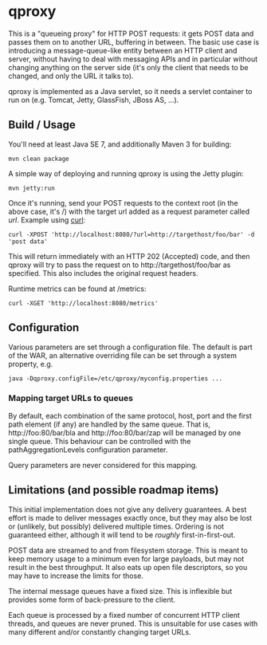 qproxy
======

This is a "queueing proxy" for HTTP POST requests: it gets POST data and passes them on to another URL, buffering in between. The basic use case is introducing a message-queue-like entity between an HTTP client and server, without having to deal with messaging APIs and in particular without changing anything on the server side (it's only the client that needs to be changed, and only the URL it talks to).

qproxy is implemented as a Java servlet, so it needs a servlet container to run on (e.g. Tomcat, Jetty, GlassFish, JBoss AS, ...).


Build / Usage
-------------

You'll need at least Java SE 7, and additionally Maven 3 for building:

    mvn clean package

A simple way of deploying and running qproxy is using the Jetty plugin:

    mvn jetty:run

Once it's running, send your POST requests to the context root (in the above case, it's /) with the target url added as a request parameter called _url_. Example using [curl](http://curl.haxx.se/):

    curl -XPOST 'http://localhost:8080/?url=http://targethost/foo/bar' -d 'post data'

This will return immediately with an HTTP 202 (Accepted) code, and then qproxy will try to pass the request on to http://targethost/foo/bar as specified. This also includes the original request headers.

Runtime metrics can be found at /metrics:

    curl -XGET 'http://localhost:8080/metrics'


Configuration
-------------

Various parameters are set through a configuration file. The default is part of the WAR, an alternative overriding file can be set through a system property, e.g.

    java -Dqproxy.configFile=/etc/qproxy/myconfig.properties ...

### Mapping target URLs to queues

By default, each combination of the same protocol, host, port and the first path element (if any) are handled by the same queue. That is, http://foo:80/bar/bla and http://foo:80/bar/zap will be managed by one single queue. This behaviour can be controlled with the pathAggregationLevels configuration parameter.

Query parameters are never considered for this mapping.

Limitations (and possible roadmap items)
----------------------------------------

This initial implementation does not give any delivery guarantees. A best effort is made to deliver messages exactly once, but they may also be lost or (unlikely, but possibly) delivered multiple times. Ordering is not guaranteed either, although it will tend to be _roughly_ first-in-first-out.

POST data are streamed to and from filesystem storage. This is meant to keep memory usage to a minimum even for large payloads, but may not result in the best throughput. It also eats up open file descriptors, so you may have to increase the limits for those.

The internal message queues have a fixed size. This is inflexible but provides some form of back-pressure to the client.

Each queue is processed by a fixed number of concurrent HTTP client threads, and queues are never pruned. This is unsuitable for use cases with many different and/or constantly changing target URLs.

